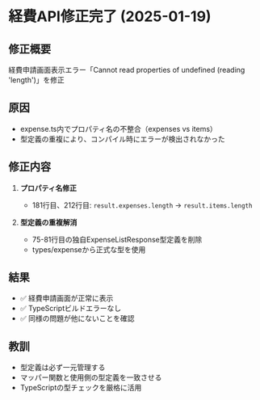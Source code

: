# 経費API修正完了 (2025-01-19)

## 修正概要
経費申請画面表示エラー「Cannot read properties of undefined (reading 'length')」を修正

## 原因
- expense.ts内でプロパティ名の不整合（expenses vs items）
- 型定義の重複により、コンパイル時にエラーが検出されなかった

## 修正内容
1. **プロパティ名修正**
   - 181行目、212行目: `result.expenses.length` → `result.items.length`

2. **型定義の重複解消**
   - 75-81行目の独自ExpenseListResponse型定義を削除
   - types/expenseから正式な型を使用

## 結果
- ✅ 経費申請画面が正常に表示
- ✅ TypeScriptビルドエラーなし
- ✅ 同様の問題が他にないことを確認

## 教訓
- 型定義は必ず一元管理する
- マッパー関数と使用側の型定義を一致させる
- TypeScriptの型チェックを厳格に活用